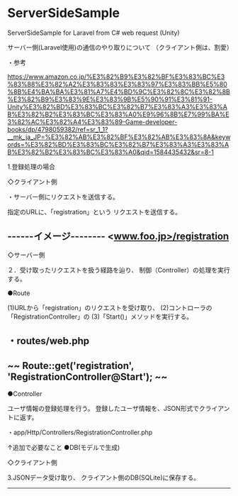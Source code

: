 # ServerSideSample
ServerSideSample for Laravel from C# web request (Unity)

サーバー側(Laravel使用)の通信のやり取りについて
（クライアント側は、割愛）

・参考

https://www.amazon.co.jp/%E3%82%B9%E3%82%BF%E3%83%BC%E3%83%88%E3%82%A2%E3%83%83%E3%83%97%E3%83%BB%E5%80%8B%E4%BA%BA%E3%81%A7%E4%BD%9C%E3%82%8C%E3%82%8B%E3%82%B9%E3%83%9E%E3%83%9B%E5%90%91%E3%81%91-Unity%E3%82%BD%E3%83%BC%E3%82%B7%E3%83%A3%E3%83%AB%E3%82%B2%E3%83%BC%E3%83%A0%E9%96%8B%E7%99%BA%E3%82%AC%E3%82%A4%E3%83%89-Game-developer-books/dp/4798059382/ref=sr_1_1?__mk_ja_JP=%E3%82%AB%E3%82%BF%E3%82%AB%E3%83%8A&keywords=%E3%82%BD%E3%83%BC%E3%82%B7%E3%83%A3%E3%83%AB%E3%82%B2%E3%83%BC%E3%83%A0&qid=1584435432&sr=8-1


1.登録処理の場合


◇クライアント側

・サーバー側にリクエストを送信する。

指定のURLに、「registration」という
リクエストを送信する。

------イメージ--------
<www.foo.jp>/registration
-------------------


◇サーバー側

２．受け取ったリクエストを扱う経路を辿り、
制御（Controller）の処理を実行する。

●Route

(1)URLから「registration」のリクエストを受け取り、
(2)コントローラの「RegistrationController」の
(3)「Start()」メソッドを実行する。

・routes/web.php
---------------
~~
Route::get('registration', 'RegistrationController@Start');
~~
---------------

●Controller

ユーザ情報の登録処理を行う。
登録したユーザ情報を、JSON形式でクライアントに返す。

・app/Http/Controllers/RegistrationController.php

↑追加で必要なこと
●DB(モデルで生成)


◇クライアント側

3.JSONデータ受け取り、
クライアント側のDB(SQLite)に保存する。

---------------

